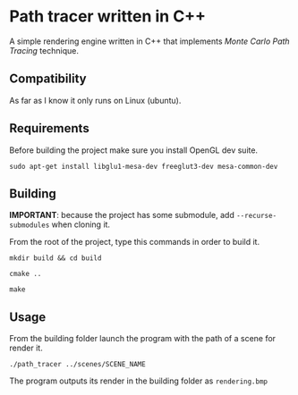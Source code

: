 # Path tracer written in C++

A simple rendering engine written in C++ that implements _Monte Carlo Path Tracing_ technique.

## Compatibility

As far as I know it only runs on Linux (ubuntu).

## Requirements

Before building the project make sure you install OpenGL dev suite.

`sudo apt-get install libglu1-mesa-dev freeglut3-dev mesa-common-dev`

## Building

**IMPORTANT**: because the project has some submodule, add `--recurse-submodules` when cloning it.

From the root of the project, type this commands in order to build it.

`mkdir build && cd build`

`cmake ..`

`make`

## Usage

From the building folder launch the program with the path of a scene for render it.

`./path_tracer ../scenes/SCENE_NAME`

The program outputs its render in the building folder as `rendering.bmp`
